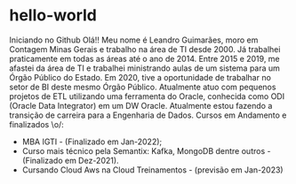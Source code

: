 # hello-world
Iniciando no Github
Olá!!
Meu nome é Leandro Guimarães, moro em Contagem Minas Gerais e trabalho na área de TI desde 2000.
Já trabalhei praticamente em todas as áreas até o ano de 2014.
Entre 2015 e 2019, me afastei da área de TI e trabalhei ministrando aulas de um sistema para um Órgão Público do Estado.
Em 2020, tive a oportunidade de trabalhar no setor de BI deste mesmo Órgão Público.
Atualmente atuo com pequenos projetos de ETL utilizando uma ferramenta do Oracle, conhecida como ODI (Oracle Data Integrator) em um DW Oracle.
Atualmente estou fazendo a transição de carreira para a Engenharia de Dados.
Cursos em Andamento e finalizados \o/:
- MBA IGTI - (Finalizado em Jan-2022);
- Curso mais técnico pela Semantix: Kafka, MongoDB dentre outros - (Finalizado em Dez-2021).
- Cursando Cloud Aws na Cloud Treinamentos - (previsão em Jan-2023)


